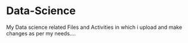 # Data-Science
My Data science related Files and Activities in which i upload and make changes as per my needs....
